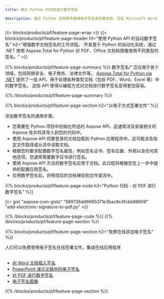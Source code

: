 ```yaml
---
title: 通过 Python 对文档进行数字签名

description: 通过 Python 应用程序使用电子签名来签署文档，包括 Microsoft Word、Excel、PowerPoint、PDF 和图像。通过应用程序在线插入 eSginature。
---
```


{{< blocks/products/pf/feature-page-wrap >}}
{{< blocks/products/pf/feature-page-header h1="使用 Python API 的自动数字签名" h2="增强数字文档签名的工作流程。 开发基于 Python 的自动化系统，通过 .NET 使用 Aspose.Total for Python 对 PDF、Office 文档和图像使用不同类型的签名。" >}}

{{% blocks/products/pf/feature-page-summary %}}
数字签名广泛应用于各个领域，包括网络安全、电子商务、法律文件等。 [Aspose.Total for Python via .NET](https://products.aspose.com/total/python-net/) 提供了一组 API，用于处理各种类型文档（包括 PDF、Word、Excel 等）中的数字签名。 这些 API 使得以编程方式对文档进行数字签名变得更加容易。

{{% /blocks/products/pf/feature-page-summary  %}}

{{% blocks/products/pf/feature-page-section  h2="以电子方式签署文件" %}}

添加数字签名的通用步骤。  
- 您需要在 Python 项目中初始化所选的 Aspose API。这通常涉及安装相关的 Aspose 库并将其导入到您的代码中。 
- 使用 Aspose API 将要登录的文档加载到 Python 应用程序中。这可能涉及指定文件路径或从流中读取文档。
- 根据您的要求配置数字签名属性，例如签名证书、签名位置、外观以及任何其他选项。您通常需要数字证书进行签名。
- 使用 Aspose API 方法将数字签名应用于文档。此过程将根据您在上一步中提供的配置应用签名。
- 应用数字签名后，将修改后的文档保存到文件或流中。

{{% blocks/products/pf/feature-page-code h3="Python 代码 - 对 PDF 进行数字签名" %}}

{{< gist "aspose-com-gists" "589736dd9965071e3bac8c4fcbb88608" "add-electronic-signature-to-pdf.py" >}}

{{% /blocks/products/pf/feature-page-code  %}}
{{% /blocks/products/pf/feature-page-section %}}

{{% blocks/products/pf/feature-page-section  h2="免费在线添加电子签名" %}}

人们可以免费使用电子签名在线签署文件。集成在线应用程序<br /><br />

- [向 Word 文档插入签名](https://products.aspose.com/total/python-net/signature/word/)
- [PowerPoint 演示文稿中的电子签名](https://products.aspose.com/total/python-net/signature/powerpoint/)
- [对 PDF 进行数字签名](https://products.aspose.com/total/python-net/signature/pdf/)
- [电子签名图像](https://products.aspose.com/total/python-net/signature/image/)

{{% /blocks/products/pf/feature-page-section %}}